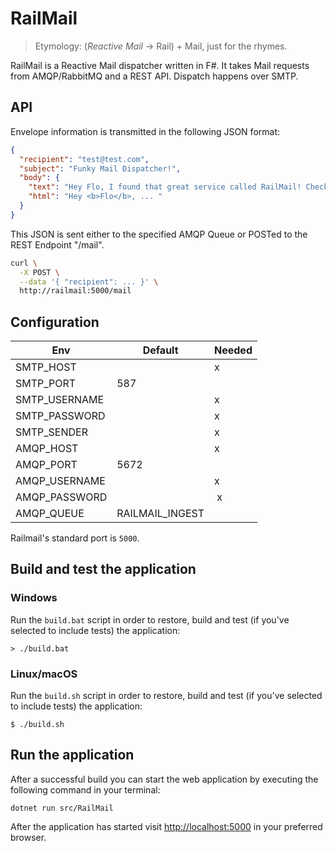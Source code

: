 # RailMail

> Etymology: (*Reactive Mail* -> Rail) + Mail, just for the rhymes.

RailMail is a Reactive Mail dispatcher written in F#.
It takes Mail requests from AMQP/RabbitMQ and a REST API.
Dispatch happens over SMTP.

## API

Envelope information is transmitted in the following JSON format:

```json
{
  "recipient": "test@test.com",
  "subject": "Funky Mail Dispatcher!",
  "body": {
    "text": "Hey Flo, I found that great service called RailMail! Check it out!",
    "html": "Hey <b>Flo</b>, ... "
  }
}
```
This JSON is sent either to the specified AMQP Queue or POSTed to the REST Endpoint "/mail".

```sh
curl \
  -X POST \
  --data '{ "recipient": ... }' \
  http://railmail:5000/mail
```

## Configuration

| Env           | Default         | Needed |
| ------------- | --------------- | ------ |
| SMTP_HOST     |                 | x      |
| SMTP_PORT     | 587             |        |
| SMTP_USERNAME |                 | x      |
| SMTP_PASSWORD |                 | x      |
| SMTP_SENDER   |                 | x      |
| AMQP_HOST     |                 | x      |
| AMQP_PORT     | 5672            |        |
| AMQP_USERNAME |                 | x      |
| AMQP_PASSWORD |                 | x      |
| AMQP_QUEUE    | RAILMAIL_INGEST |        |

Railmail's standard port is `5000`.


## Build and test the application

### Windows

Run the `build.bat` script in order to restore, build and test (if you've selected to include tests) the application:

```
> ./build.bat
```

### Linux/macOS

Run the `build.sh` script in order to restore, build and test (if you've selected to include tests) the application:

```
$ ./build.sh
```

## Run the application

After a successful build you can start the web application by executing the following command in your terminal:

```
dotnet run src/RailMail
```

After the application has started visit [http://localhost:5000](http://localhost:5000) in your preferred browser.